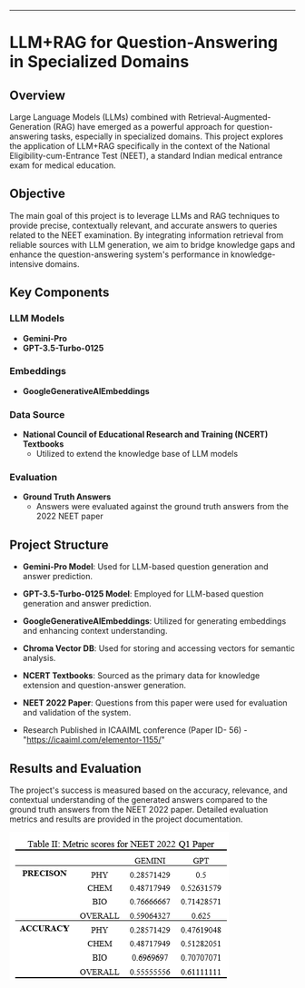 
---
# LLM+RAG for Question-Answering in Specialized Domains

## Overview

Large Language Models (LLMs) combined with Retrieval-Augmented-Generation (RAG) have emerged as a powerful approach for question-answering tasks, especially in specialized domains. This project explores the application of LLM+RAG specifically in the context of the National Eligibility-cum-Entrance Test (NEET), a standard Indian medical entrance exam for medical education.

## Objective

The main goal of this project is to leverage LLMs and RAG techniques to provide precise, contextually relevant, and accurate answers to queries related to the NEET examination. By integrating information retrieval from reliable sources with LLM generation, we aim to bridge knowledge gaps and enhance the question-answering system's performance in knowledge-intensive domains.

## Key Components

### LLM Models
- **Gemini-Pro**
- **GPT-3.5-Turbo-0125**

### Embeddings
- **GoogleGenerativeAIEmbeddings**

### Data Source
- **National Council of Educational Research and Training (NCERT) Textbooks**
  - Utilized to extend the knowledge base of LLM models

### Evaluation
- **Ground Truth Answers**
  - Answers were evaluated against the ground truth answers from the 2022 NEET paper

## Project Structure

- **Gemini-Pro Model**: Used for LLM-based question generation and answer prediction.
- **GPT-3.5-Turbo-0125 Model**: Employed for LLM-based question generation and answer prediction.
- **GoogleGenerativeAIEmbeddings**: Utilized for generating embeddings and enhancing context understanding.
- **Chroma Vector DB**: Used for storing and accessing vectors for semantic analysis.
- **NCERT Textbooks**: Sourced as the primary data for knowledge extension and question-answer generation.
- **NEET 2022 Paper**: Questions from this paper were used for evaluation and validation of the system.

- Research Published in ICAAIML conference (Paper ID- 56) - "https://icaaiml.com/elementor-1155/"


## Results and Evaluation

The project's success is measured based on the accuracy, relevance, and contextual understanding of the generated answers compared to the ground truth answers from the NEET 2022 paper. Detailed evaluation metrics and results are provided in the project documentation.

![Metric scores](results/table2.png)
